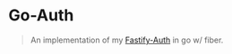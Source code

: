 # Go-Auth

> An implementation of my [Fastify-Auth](https://github.com/Fayaz-246/fastify-auth) in go w/ fiber.

